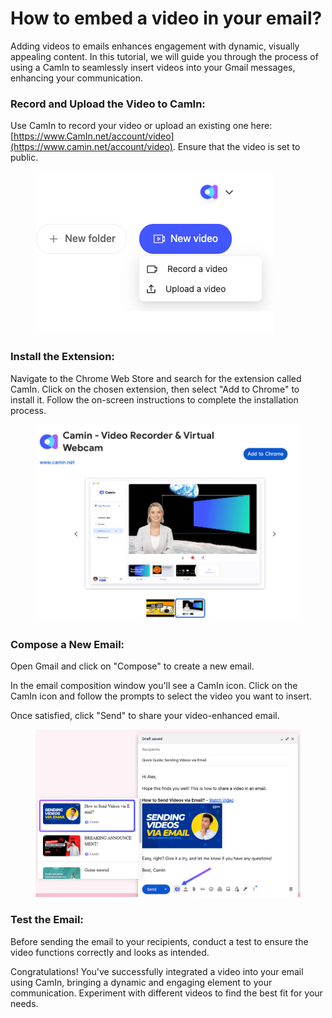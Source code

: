 # How to embed a video in your email?

Adding videos to emails enhances engagement with dynamic, visually appealing content. In this tutorial, we will guide you through the process of using a CamIn to seamlessly insert videos into your Gmail messages, enhancing your communication.

### Record and Upload the Video to CamIn:

Use CamIn to record your video or upload an existing one here: [https://www.CamIn.net/account/video](https://www.camin.net/account/video). Ensure that the video is set to public.&#x20;

<figure><img src=".gitbook/assets/Record-and-Upload.png" alt=""><figcaption></figcaption></figure>

### Install the Extension:

Navigate to the Chrome Web Store and search for the extension called CamIn. Click on the chosen extension, then select "Add to Chrome" to install it. Follow the on-screen instructions to complete the installation process.

<figure><img src=".gitbook/assets/Install-the-Extension.png" alt=""><figcaption></figcaption></figure>

### Compose a New Email:

Open Gmail and click on "Compose" to create a new email.

In the email composition window you'll see a CamIn icon. Click on the CamIn icon and follow the prompts to select the video you want to insert.

Once satisfied, click "Send" to share your video-enhanced email.

<figure><img src=".gitbook/assets/insert-video.png" alt=""><figcaption></figcaption></figure>

### Test the Email:

Before sending the email to your recipients, conduct a test to ensure the video functions correctly and looks as intended.

&#x20;

Congratulations! You've successfully integrated a video into your email using CamIn, bringing a dynamic and engaging element to your communication. Experiment with different videos to find the best fit for your needs.

